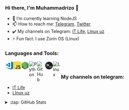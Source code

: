 ### Hi there, I'm Muhammadrizo 👋

- 🌱 I’m currently learning NodeJS
- 📫 How to reach me: [Telegram](https://t.me/muhammadrizodev), [Twitter](https://twitter.com/mrx0608)
- ✔️ My channels on Telegram: [IT Life](https://t.me/it_life_uz), [Linux uz](https://t.me/linuxuz1)
- ⚡ Fun fact: I use Zorin OS (Linux)



### Languages and Tools:

<img align="left" alt="Visual Studio Code" width="26px" src="https://raw.githubusercontent.com/github/explore/80688e429a7d4ef2fca1e82350fe8e3517d3494d/topics/visual-studio-code/visual-studio-code.png" />
<img align="left" alt="JavaScript" width="26px" src="https://raw.githubusercontent.com/github/explore/80688e429a7d4ef2fca1e82350fe8e3517d3494d/topics/javascript/javascript.png" />
<img align="left" alt="Node.js" width="26px" src="https://raw.githubusercontent.com/github/explore/80688e429a7d4ef2fca1e82350fe8e3517d3494d/topics/nodejs/nodejs.png" />
<img align="left" alt="Python" width="26px" src="https://brandslogos.com/wp-content/uploads/images/python-logo-vector.svg" />
<img align="left" alt="GitHub" width="26px" src="https://cdn.icon-icons.com/icons2/2368/PNG/512/github_logo_icon_143772.png" />
<img align="left" alt="Terminal" width="26px" src="https://raw.githubusercontent.com/github/explore/80688e429a7d4ef2fca1e82350fe8e3517d3494d/topics/terminal/terminal.png" />
<img align="left" alt="Linux" width="26px" src="https://1000logos.net/wp-content/uploads/2017/03/LINUX-LOGO-453x500.png" />
<br>

### My channels on telegram:

- [IT Life](https://t.me/it_life_uz)
- [LInux uz](https://t.me/linuxuz1)

<details>
  <summary>:zap: GitHub Stats</summary>

  <img align="left" alt="Muhammadrizo6's GitHub Stats" src="https://github-readme-stats.codestackr.vercel.app/api?username=Muhammadrizo6&show_icons=true&hide_border=true" />

</details>
